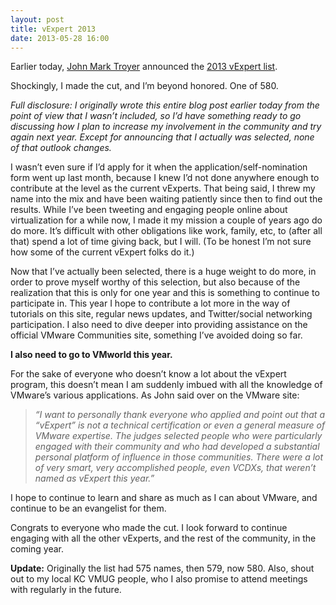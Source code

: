 ```yaml
---
layout: post
title: vExpert 2013
date: 2013-05-28 16:00
---
```



Earlier today, [John Mark Troyer](https://twitter.com/jtroyer) announced the [2013 vExpert list](http://blogs.vmware.com/vmtn/2013/05/vexpert-2013-awardees-announced.html).

Shockingly, I made the cut, and I’m beyond honored. One of 580.

_Full disclosure: I originally wrote this entire blog post earlier today from the point of view that I wasn’t included, so I’d have something ready to go discussing how I plan to increase my involvement in the community and try again next year. Except for announcing that I actually was selected, none of that outlook changes._

I wasn’t even sure if I’d apply for it when the application/self-nomination form went up last month, because I knew I’d not done anywhere enough to contribute at the level as the current vExperts. That being said, I threw my name into the mix and have been waiting patiently since then to find out the results. While I’ve been tweeting and engaging people online about virtualization for a while now, I made it my mission a couple of years ago do do more. It’s difficult with other obligations like work, family, etc, to (after all that) spend a lot of time giving back, but I will. (To be honest I’m not sure how some of the current vExpert folks do it.)

Now that I’ve actually been selected, there is a huge weight to do more, in order to prove myself worthy of this selection, but also because of the realization that this is only for one year and this is something to continue to participate in. This year I hope to contribute a lot more in the way of tutorials on this site, regular news updates, and Twitter/social networking participation. I also need to dive deeper into providing assistance on the official VMware Communities site, something I’ve avoided doing so far.

**I also need to go to VMworld this year.**

For the sake of everyone who doesn’t know a lot about the vExpert program, this doesn’t mean I am suddenly imbued with all the knowledge of VMware’s various applications. As John said over on the VMware site:

> _“I want to personally thank everyone who applied and point out that a “vExpert” is not a technical certification or even a general measure of VMware expertise. The judges selected people who were particularly engaged with their community and who had developed a substantial personal platform of influence in those communities. There were a lot of very smart, very accomplished people, even VCDXs, that weren’t named as vExpert this year.”_

I hope to continue to learn and share as much as I can about VMware, and continue to be an evangelist for them.

Congrats to everyone who made the cut. I look forward to continue engaging with all the other vExperts, and the rest of the community, in the coming year.

**Update:** Originally the list had 575 names, then 579, now 580\. Also, shout out to my local KC VMUG people, who I also promise to attend meetings with regularly in the future.

